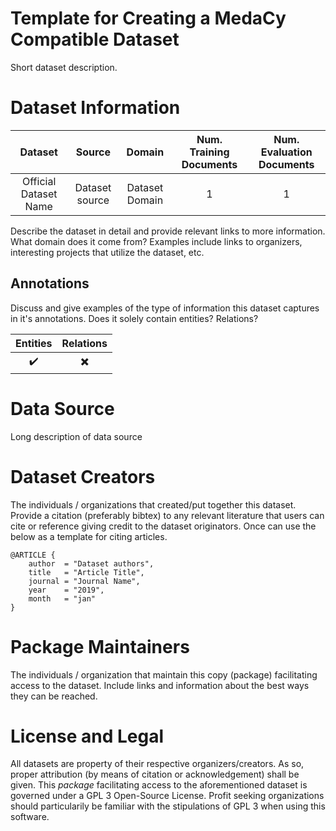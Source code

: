 # Template for Creating a MedaCy Compatible Dataset

Short dataset description.

# Dataset Information


| Dataset | Source | Domain | Num. Training Documents | Num. Evaluation Documents|
| :-------: | :----------------: |:-------------:| :----: | :----: |
|Official Dataset Name| Dataset source | Dataset Domain | 1 | 1 |

Describe the dataset in detail and provide relevant links to more information. What domain does it come from? Examples include links to organizers, interesting projects that utilize the dataset, etc.

## Annotations
Discuss and give examples of the type of information this dataset captures
in it's annotations. Does it solely contain entities? Relations?

| Entities | Relations |
| :-------: | :----------------: |
| :heavy_check_mark: | :heavy_multiplication_x: | 


# Data Source
Long description of data source

Dataset Creators
================
The individuals / organizations that created/put together this dataset.
Provide a citation (preferably bibtex) to any relevant literature that users can cite or reference giving credit to the dataset originators. Once can use the below as a template for citing articles.
```
@ARTICLE {
    author  = "Dataset authors",
    title   = "Article Title",
    journal = "Journal Name",
    year    = "2019",
    month   = "jan"
}
```

Package Maintainers
===================
The individuals / organization that maintain this copy (package) facilitating access to the dataset. Include links
and information about the best ways they can be reached.

License and Legal
=================
All datasets are property of their respective organizers/creators. As so, proper attribution (by means of citation or acknowledgement) shall be given. This *package* facilitating access to the aforementioned dataset is governed under a GPL 3 Open-Source License. Profit seeking organizations should particularily be familiar with the stipulations of GPL 3 when using this software.
